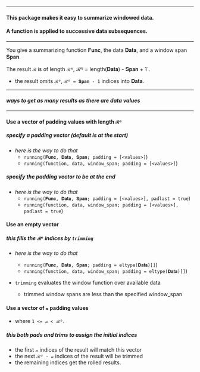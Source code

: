 
----

#### This package makes it easy to summarize windowed data.

#### A function is applied to successive data subsequences.

----

You give a summarizing function 𝐅𝐮𝐧𝐜, the data 𝐃𝐚𝐭𝐚, and a window span 𝐒𝐩𝐚𝐧.  

The result `ℛ` is of length `ℛᴺ`, ℛᴺ = length(𝐃𝐚𝐭𝐚) - 𝐒𝐩𝐚𝐧 + 1`.
- the result omits `ℛᴼ`, `ℛᴼ = 𝐒𝐩𝐚𝐧 - 1` indices into 𝐃𝐚𝐭𝐚.

----

#### _ways to get as many results as there are data values_

----

#### Use a vector of padding values with length `ℛᴼ`

##### specify a padding vector (default is at the start)

- _here is the way to do that_
  - `running(𝐅𝐮𝐧𝐜, 𝐃𝐚𝐭𝐚, 𝐒𝐩𝐚𝐧; padding = [<values>]`)
  - `running(function, data, window_span; padding = [<values>]`)

##### specify the padding vector to be at the end

- _here is the way to do that_
  - `running(𝐅𝐮𝐧𝐜, 𝐃𝐚𝐭𝐚, 𝐒𝐩𝐚𝐧; padding = [<values>], padlast = true`)
  - `running(function, data, window_span; padding = [<values>], padlast = true`)

#### Use an empty vector 

##### this fills the `ℛᴼ` indices by `trimming`

- _here is the way to do that_
  - `running(𝐅𝐮𝐧𝐜, 𝐃𝐚𝐭𝐚, 𝐒𝐩𝐚𝐧; padding = eltype(𝐃𝐚𝐭𝐚)[]`)
  - `running(function, data, window_span; padding = eltype(𝐃𝐚𝐭𝐚)[]`)

- `trimming` evaluates the window function over available data
  - trimmed window spans are less than the specified window_span

#### Use a vector of `𝓃` padding values

- where `1 <= 𝓃 < ℛᴼ`.

##### this both pads and trims to assign the initial indices

- the first `𝓃` indices of the result will match this vector
- the next `ℛᴼ - 𝓃` indices of the result will be trimmed
- the remaining indices get the rolled results.


